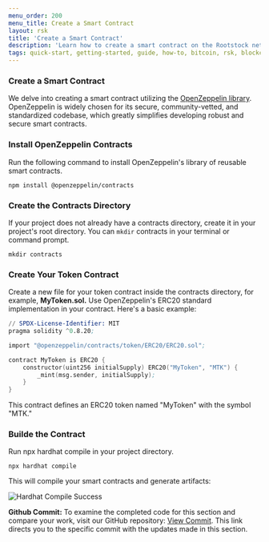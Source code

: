```yaml
---
menu_order: 200
menu_title: Create a Smart Contract
layout: rsk
title: 'Create a Smart Contract'
description: 'Learn how to create a smart contract on the Rootstock network'
tags: quick-start, getting-started, guide, how-to, bitcoin, rsk, blockchain
---
```

### Create a Smart Contract

We delve into creating a smart contract utilizing the [OpenZeppelin library](https://www.openzeppelin.com/contracts). OpenZeppelin is widely chosen for its secure, community-vetted, and standardized codebase, which greatly simplifies developing robust and secure smart contracts.

### Install OpenZeppelin Contracts

Run the following command to install OpenZeppelin's library of reusable smart contracts.

```shell
npm install @openzeppelin/contracts
```

### Create the Contracts Directory

If your project does not already have a contracts directory, create it in your project's root directory. You can `mkdir` contracts in your terminal or command prompt.

```shell
mkdir contracts
```

### Create Your Token Contract

Create a new file for your token contract inside the contracts directory, for example, **MyToken.sol.** Use OpenZeppelin's ERC20 standard implementation in your contract. Here's a basic example:

```s
// SPDX-License-Identifier: MIT
pragma solidity ^0.8.20;

import "@openzeppelin/contracts/token/ERC20/ERC20.sol";

contract MyToken is ERC20 {
    constructor(uint256 initialSupply) ERC20("MyToken", "MTK") {
        _mint(msg.sender, initialSupply);
    }
}
```

This contract defines an ERC20 token named "MyToken" with the symbol "MTK."

### Builde the Contract

Run npx hardhat compile in your project directory.

```shell
npx hardhat compile
```

This will compile your smart contracts and generate artifacts:

![Hardhat Compile Success](/assets/img/guides/quickstart/getting-started/compile-success.png)

**Github Commit:** To examine the completed code for this section and compare your work, visit our GitHub repository: [View Commit](https://github.com/jesus-iov/rootstock-quick-start-guide/commit/eff6d60a10ba3779d35eb53c4c7c99696dcf283c5). This link directs you to the specific commit with the updates made in this section.
